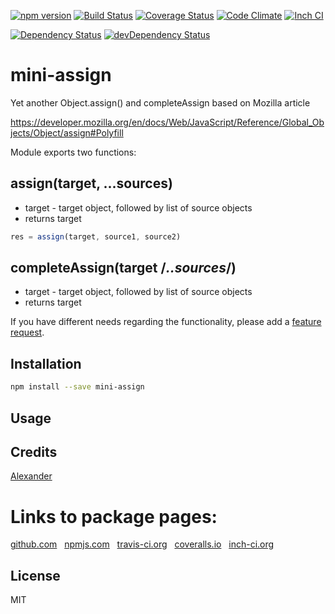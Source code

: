 [![npm version](https://badge.fury.io/js/mini-assign.svg)](http://badge.fury.io/js/mini-assign)
[![Build Status](https://travis-ci.org/alykoshin/mini-assign.svg)](https://travis-ci.org/alykoshin/mini-assign)
[![Coverage Status](https://coveralls.io/repos/alykoshin/mini-assign/badge.svg?branch=master&service=github)](https://coveralls.io/github/alykoshin/mini-assign?branch=master)
[![Code Climate](https://codeclimate.com/github/alykoshin/mini-assign/badges/gpa.svg)](https://codeclimate.com/github/alykoshin/mini-assign)
[![Inch CI](https://inch-ci.org/github/alykoshin/mini-assign.svg?branch=master)](https://inch-ci.org/github/alykoshin/mini-assign)

[![Dependency Status](https://david-dm.org/alykoshin/mini-assign/status.svg)](https://david-dm.org/alykoshin/mini-assign#info=dependencies)
[![devDependency Status](https://david-dm.org/alykoshin/mini-assign/dev-status.svg)](https://david-dm.org/alykoshin/mini-assign#info=devDependencies)


# mini-assign

Yet another Object.assign() and completeAssign based on Mozilla article

https://developer.mozilla.org/en/docs/Web/JavaScript/Reference/Global_Objects/Object/assign#Polyfill

Module exports two functions:

## assign(target, ...sources)
- target - target object, followed by list of source objects
- returns target
 
```js
res = assign(target, source1, source2)
```

## completeAssign(target /*..sources*/)
- target - target object, followed by list of source objects
- returns target



If you have different needs regarding the functionality, please add a [feature request](https://github.com/alykoshin/mini-assign/issues).


## Installation

```sh
npm install --save mini-assign
```

## Usage


## Credits
[Alexander](https://github.com/alykoshin/)


# Links to package pages:

[github.com](https://github.com/alykoshin/mini-assign) &nbsp; [npmjs.com](https://www.npmjs.com/package/mini-assign) &nbsp; [travis-ci.org](https://travis-ci.org/alykoshin/mini-assign) &nbsp; [coveralls.io](https://coveralls.io/github/alykoshin/mini-assign) &nbsp; [inch-ci.org](https://inch-ci.org/github/alykoshin/mini-assign)


## License

MIT

